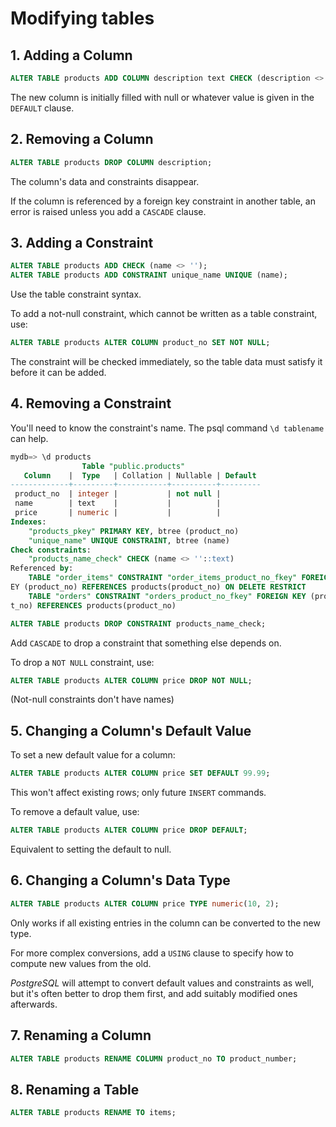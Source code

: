 # Modifying tables

## 1. Adding a Column

```sql
ALTER TABLE products ADD COLUMN description text CHECK (description <> '');
```

The new column is initially filled with null or whatever value is given in the `DEFAULT` clause.

## 2. Removing a Column

```sql
ALTER TABLE products DROP COLUMN description;
```

The column's data and constraints disappear.

If the column is referenced by a foreign key constraint in another table, an error is raised unless you add a `CASCADE` clause.

## 3. Adding a Constraint

```sql
ALTER TABLE products ADD CHECK (name <> '');
ALTER TABLE products ADD CONSTRAINT unique_name UNIQUE (name);
```

Use the table constraint syntax.

To add a not-null constraint, which cannot be written as a table constraint, use:

```sql
ALTER TABLE products ALTER COLUMN product_no SET NOT NULL;
```

The constraint will be checked immediately, so the table data must satisfy it before it can be added.

## 4. Removing a Constraint

You'll need to know the constraint's name. The psql command `\d tablename` can help.

```sql
mydb=> \d products
                Table "public.products"
   Column    |  Type   | Collation | Nullable | Default 
-------------+---------+-----------+----------+---------
 product_no  | integer |           | not null | 
 name        | text    |           |          | 
 price       | numeric |           |          | 
Indexes:
    "products_pkey" PRIMARY KEY, btree (product_no)
    "unique_name" UNIQUE CONSTRAINT, btree (name)
Check constraints:
    "products_name_check" CHECK (name <> ''::text)
Referenced by:
    TABLE "order_items" CONSTRAINT "order_items_product_no_fkey" FOREIGN K
EY (product_no) REFERENCES products(product_no) ON DELETE RESTRICT
    TABLE "orders" CONSTRAINT "orders_product_no_fkey" FOREIGN KEY (produc
t_no) REFERENCES products(product_no)
```

```sql
ALTER TABLE products DROP CONSTRAINT products_name_check;
```

Add `CASCADE` to drop a constraint that something else depends on.

To drop a `NOT NULL` constraint, use:

```sql
ALTER TABLE products ALTER COLUMN price DROP NOT NULL;
```

(Not-null constraints don't have names)

## 5. Changing a Column's Default Value

To set a new default value for a column:

```sql
ALTER TABLE products ALTER COLUMN price SET DEFAULT 99.99;
```

This won't affect existing rows; only future `INSERT` commands.

To remove a default value, use:

```sql
ALTER TABLE products ALTER COLUMN price DROP DEFAULT;
```

Equivalent to setting the default to null.

## 6. Changing a Column's Data Type

```sql
ALTER TABLE products ALTER COLUMN price TYPE numeric(10, 2);
```

Only works if all existing entries in the column can be converted to the new type.

For more complex conversions, add a `USING` clause to specify how to compute new values from the old.

*PostgreSQL* will attempt to convert default values and constraints as well, but it's often better to drop them first, and add suitably modified ones afterwards.

## 7. Renaming a Column

```sql
ALTER TABLE products RENAME COLUMN product_no TO product_number;
```

## 8. Renaming a Table

```sql
ALTER TABLE products RENAME TO items;
```
